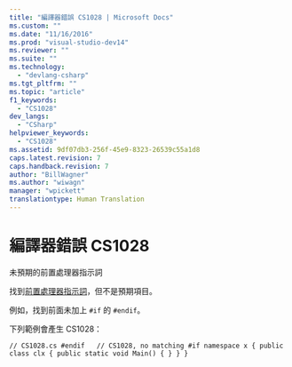 ```yaml
---
title: "編譯器錯誤 CS1028 | Microsoft Docs"
ms.custom: ""
ms.date: "11/16/2016"
ms.prod: "visual-studio-dev14"
ms.reviewer: ""
ms.suite: ""
ms.technology: 
  - "devlang-csharp"
ms.tgt_pltfrm: ""
ms.topic: "article"
f1_keywords: 
  - "CS1028"
dev_langs: 
  - "CSharp"
helpviewer_keywords: 
  - "CS1028"
ms.assetid: 9df07db3-256f-45e9-8323-26539c55a1d8
caps.latest.revision: 7
caps.handback.revision: 7
author: "BillWagner"
ms.author: "wiwagn"
manager: "wpickett"
translationtype: Human Translation
---
```

# 編譯器錯誤 CS1028
未預期的前置處理器指示詞  
  
 找到[前置處理器指示詞](../../csharp/language-reference/preprocessor-directives/index.md)，但不是預期項目。  
  
 例如，找到前面未加上 `#if` 的 `#endif`。  
  
 下列範例會產生 CS1028：  
  
```  
// CS1028.cs #endif   // CS1028, no matching #if namespace x { public class clx { public static void Main() { } } }  
```